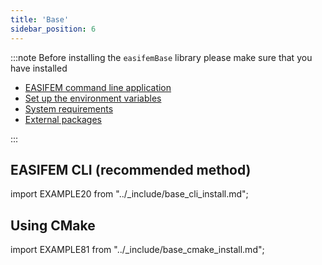 ```yaml
---
title: 'Base'
sidebar_position: 6
---
```


:::note
Before installing the `easifemBase` library please make sure that you have installed

- [EASIFEM command line application](./install-easifem-cli.md)
- [Set up the environment variables](./setup-environment.md)
- [System requirements](./install-system-requirements.md)
- [External packages](./install-extpkgs.md)

:::

## EASIFEM CLI (recommended method)

import EXAMPLE20 from "../_include/base_cli_install.md";

<EXAMPLE20 />


## Using CMake

import EXAMPLE81 from "../_include/base_cmake_install.md";

<EXAMPLE81 />


